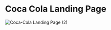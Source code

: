 # Coca Cola Landing Page


  
 
![Coca-Cola Landing Page (2)](https://user-images.githubusercontent.com/76779409/223683280-e5173041-bf8a-40ed-84b4-83153a691834.png)
